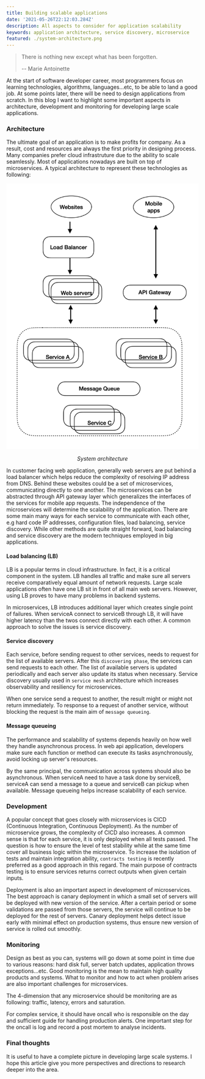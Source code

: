 ```yaml
---
title: Building scalable applications 
date: '2021-05-26T22:12:03.284Z'
description: All aspects to consider for application scalability 
keywords: application architecture, service discovery, microservice
featured: ./system-architecture.png
---
```


>There is nothing new except what has been forgotten.
>
>-- Marie Antoinette

At the start of software developer career, most programmers focus on learning technologies, algorithms, languages...etc, to be able to land a good job. At some points later, there will be need to design applications from scratch.  In this blog I want to highlight some important aspects in architecture, development and monitoring for developing large scale applications. 

### Architecture
The ultimate goal of an application is to make profits for company. As a result, cost and resources are always the first priority in designing process. Many companies prefer cloud infrastruture due to the ability to scale seamlessly. Most of applications nowadays are built on top of microservices. A typical architecture to represent these technologies as following:

 <!-- TODO: overall architecture -->
 ![System architecture](./system-architecture.png) 
*<center>System architecture</center>*

In customer facing web application, generally web servers are put behind a load balancer which helps reduce the complexity of resolving IP address from DNS. Behind these websites could be a set of microservices, communicating directly to one another. The microservices can be abstracted through API gateway layer which generalizes the interfaces of the services for mobile app requests. The independence of the microservices will determine the scalability of the application. There are some main many ways for each service to communicate with each other, e.g hard code IP addresses, configuration files, load balancing, service discovery. While other methods are quite straight forward, load balancing and service discovery are the modern techniques employed in big applications. 

#### Load balancing (LB)
LB is a popular terms in cloud infrastructure. In fact, it is a critical component in the system. LB handles all traffic and make sure all servers receive comparatively equal amount of network requests. Large scale applications often have one LB sit in front of all main web servers. However, using LB proves to have many problems in backend systems. 

In microservices, LB introduces additional layer which creates single point of failures. When serviceA connect to serviceB through LB, it will have higher latency than the twos connect directly with each other. A common approach  to solve the issues is service discovery. 

 #### Service discovery
  <!-- TODO: apps with service discovery -->
Each service, before sending request to other services, needs to request for the list of available servers. After this `discovering phase`, the services can send requests to each other. The list of available servers is updated periodically and each server also update its status when necessary. Service discovery usually used in `service mesh` architecture which increases observability and resiliency for microservices.

When one service send a request to another, the result might or might not return immediately. To response to a request of another service, without blocking the request is the main aim of `message queueing`.

#### Message queueing

The performance and scalability of systems depends heavily on how well they handle asynchronous process. In web api application, developers make sure each function or method can execute its tasks asynchronously, avoid locking up server's resources.

 <!-- TODO: service with message queue -->
 
By the same principal, the communication across systems should also be asynchronous. When serviceA need to have a task done by serviceB, serviceA can send a message to a queue and serviceB can pickup when available. Message queueing helps increase scalability of each service.

### Development

A popular concept that goes closely with microservices is CICD (Continuous Integration, Continuous Deployment). As the number of microservice grows, the complexity of CICD also increases. A common sense is that for each service, it is only deployed when all tests passed. The question is how to ensure the level of test stability while at the same time cover all business logic within the microservice. To increase the isolation of tests and maintain integration ability, `contracts testing` is recently preferred as a good approach in this regard. The main purpose of contracts testing is to ensure services returns correct outputs when given certain inputs. 

Deployment is also an important aspect in development of microservices. The best approach is canary deployment in which a small set of servers will be deployed with new version of the service. After a certain period or some validations are passed from those servers, the service will continue to be deployed for the rest of servers. Canary deployment helps detect issue early with minimal effect on production systems, thus ensure new version of service is rolled out smoothly.

### Monitoring

Design as best as you can, systems will go down at some point in time due to various reasons: hard disk full, server batch updates, application throws exceptions...etc. Good monitoring is the mean to maintain high quality products and systems. What to monitor and how to act when problem arises are also important challenges for microservices. 

The 4-dimension that any microservice should be monitoring are as following: traffic, latency, errors and saturation.
<!-- TODO: 4 dimention monitoring -->

For complex service, it should have oncall who is responsible on the day and sufficient guide for handling production alerts. One important step for the oncall is log and record a post mortem to analyse incidents.


### Final thoughts

It is useful to have a complete picture in developing large scale systems. I hope this article give you more perspectives and directions to research deeper into the area.